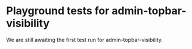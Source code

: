 # Playground tests for admin-topbar-visibility
We are still awaiting the first test run for admin-topbar-visibility.
